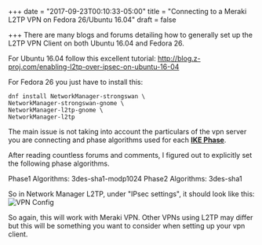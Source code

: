 +++
date = "2017-09-23T00:10:33-05:00"
title = "Connecting to a Meraki L2TP VPN on Fedora 26/Ubuntu 16.04"
draft = false

+++
There are many blogs and forums detailing how to generally set up the L2TP VPN Client on both Ubuntu 16.04 and Fedora 26. 

For Ubuntu 16.04 follow this excellent tutorial: http://blog.z-proj.com/enabling-l2tp-over-ipsec-on-ubuntu-16-04

For Fedora 26 you just have to install this:

    dnf install NetworkManager-strongswan \
    NetworkManager-strongswan-gnome \
    NetworkManager-l2tp-gnome \
    NetworkManager-l2tp

The main issue is not taking into account the particulars of the vpn server you are connecting and phase algorithms used for each [**IKE Phase**](https://documentation.meraki.com/zGeneral_Administration/Tools_and_Troubleshooting/Networking_Fundamentals%3A_IPSec_and_IKE). 

After reading countless forums and comments, I figured out to explicitly set the following phase algorithms.

Phase1 Algorithms: 3des-sha1-modp1024
Phase2 Algorithms: 3des-sha1

So in Network Manager L2TP, under "IPsec settings", it should look like this:
![VPN Config](https://s3.us-east-2.amazonaws.com/marioharvey.com-media/pictures/092017/vpn.png)

So again, this will work with Meraki VPN. Other VPNs using L2TP may differ but this will be something you want to consider when setting up your vpn client.

